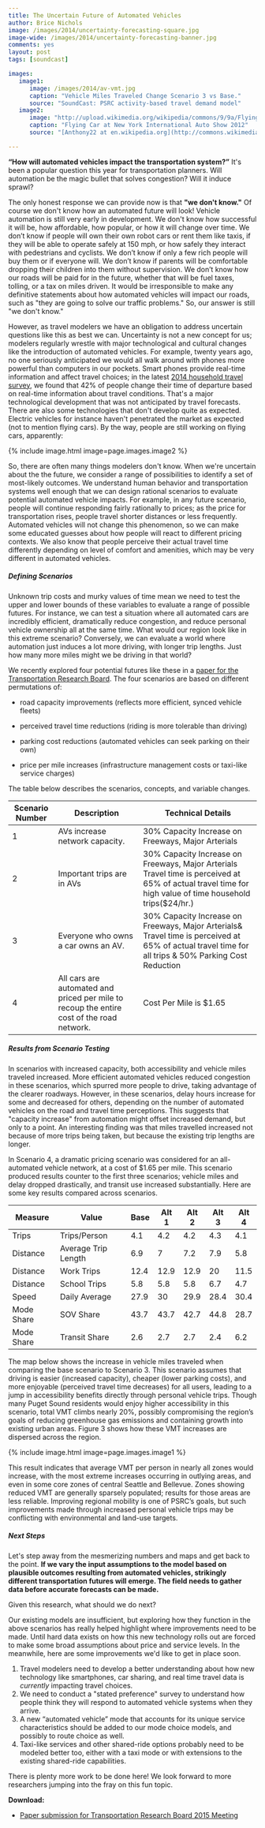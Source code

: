 ```yaml
---
title: The Uncertain Future of Automated Vehicles
author: Brice Nichols
image: /images/2014/uncertainty-forecasting-square.jpg
image-wide: /images/2014/uncertainty-forecasting-banner.jpg
comments: yes
layout: post
tags: [soundcast]

images:
   image1:
      image: /images/2014/av-vmt.jpg
      caption: "Vehicle Miles Traveled Change Scenario 3 vs Base."
      source: "SoundCast: PSRC activity-based travel demand model"
   image2:
      image: "http://upload.wikimedia.org/wikipedia/commons/9/9a/Flying_Car_at_New_York_International_Auto_Show_2012.jpg"
      caption: "Flying Car at New York International Auto Show 2012"
      source: "[Anthony22 at en.wikipedia.org](http://commons.wikimedia.org/wiki/File%3AFlying_Car_at_New_York_International_Auto_Show_2012.jpg)"

---
```

[trb paper]: /attachments/2014/TRB-2015-Automated-Vehicles-Rev2.pdf

**“How will automated vehicles impact the transportation system?”** It's been a popular question this year for transportation planners. Will automation be the magic bullet that solves congestion? Will it induce sprawl?

The only honest response we can provide now is that **"we don't know."** Of course we don't know how an automated future will look! Vehicle automation is still very early in development. We don't know how successful it will be, how affordable, how popular, or how it will change over time. We don’t know if people will own their own robot cars or rent them like taxis, if they will be able to operate safely at 150 mph, or how safely they interact with pedestrians and cyclists. We don’t know if only a few rich people will buy them or if everyone will. We don’t know if parents will be comfortable dropping their children into them without supervision. We don’t know how our roads will be paid for in the future, whether that will be fuel taxes, tolling, or a tax on miles driven. It would be irresponsible to make any definitive statements about how automated vehicles will impact our roads, such as "they are going to solve our traffic problems." So, our answer is still "we don't know."

However, as travel modelers we have an obligation to address uncertain questions like this as best we can. Uncertainty is not a new concept for us; modelers regularly wrestle with major technological and cultural changes like the introduction of automated vehicles. For example, twenty years ago, no one seriously anticipated we would all walk around with phones more powerful than computers in our pockets. Smart phones provide real-time information and affect travel choices; in the latest [2014 household travel survey](http://www.psrc.org/data/surveys/2014-household/), we found that 42% of people change their time of departure based on real-time information about travel conditions. That's a major technological development that was not anticipated by travel forecasts. There are also some technologies that don't develop quite as expected. Electric vehicles for instance haven't penetrated the market as expected (not to mention flying cars). By the way, people are still working on flying cars, apparently:

{% include image.html image=page.images.image2 %}

So, there are often many things modelers don't know. When we're uncertain about the the future, we consider a range of possibilities to identify a set of most-likely outcomes. We understand human behavior and transportation systems well enough that we can design rational scenarios to evaluate potential automated vehicle impacts. For example, in any future scenario, people will continue responding fairly rationally to prices; as the price for transportation rises, people travel shorter distances or less frequently. Automated vehicles will not change this phenomenon, so we can make some educated guesses about how people will react to different pricing contexts. We also know that people perceive their actual travel time differently depending on level of comfort and amenities, which may be very different in automated vehicles.

##### Defining Scenarios

Unknown trip costs and murky values of time mean we need to test the upper and lower bounds of these variables to evaluate a range of possible futures. For instance, we can test a situation where all automated cars are incredibly efficient, dramatically reduce congestion, and reduce personal vehicle ownership all at the same time. What  would our region look like in this extreme scenario? Conversely, we can evaluate a world where automation just induces a lot more driving, with longer trip lengths. Just how many more miles might we be driving in that world?

We recently explored four potential futures like these in a [paper for the Transportation Research Board][trb paper]. The four scenarios are based on different permutations of:

* road capacity improvements (reflects more efficient, synced vehicle fleets)

* perceived travel time reductions (riding is more tolerable than driving)

* parking cost reductions (automated vehicles can seek parking on their own)

* price per mile increases (infrastructure management costs or taxi-like service charges)

The table below describes the scenarios, concepts, and variable changes.

|Scenario Number   | Description |Technical Details|
|----|-----|----|
|1 | AVs increase network capacity.| 30% Capacity Increase on Freeways, Major Arterials|
|2 | Important trips are in AVs | 30% Capacity Increase on Freeways, Major Arterials Travel time is perceived at 65% of actual travel time for high value of time household trips($24/hr.)|
|3 | Everyone who owns a car owns an AV.| 30% Capacity Increase on Freeways, Major Arterials& Travel time is perceived at 65% of actual travel time for all trips & 50% Parking Cost Reduction|
|4 | All cars are automated and priced per mile to recoup the entire cost of the road network. | Cost Per Mile is $1.65|

##### Results from Scenario Testing

In scenarios with increased capacity, both accessibility and vehicle miles traveled increased. More efficient automated vehicles reduced congestion in these scenarios, which spurred more people to drive, taking advantage of the clearer roadways. However, in these scenarios, delay hours increase for some and decreased for others, depending on the number of automated vehicles on the road and travel time perceptions. This suggests that "capacity increase" from automation might offset increased demand, but only to a point. An interesting finding was that miles travelled increased not because of more trips being taken, but because the existing trip lengths are longer.

In Scenario 4, a dramatic pricing scenario was considered for an all-automated vehicle network, at a cost of $1.65 per mile. This scenario produced results counter to the first three scenarios; vehicle miles and delay dropped drastically, and transit use increased substantially.
Here are some key results compared across scenarios.

| Measure  | Value               | Base  | Alt 1     | Alt 2     | Alt 3     | Alt 4     |
|----------|---------------------|-------|-------|-------|-------|-------|
| Trips    | Trips/Person        | 4.1   | 4.2   | 4.2   | 4.3   | 4.1   |
| Distance | Average Trip Length | 6.9   | 7     | 7.2   | 7.9   | 5.8   |
| Distance | Work Trips          | 12.4  | 12.9  | 12.9  | 20    | 11.5  |
| Distance | School Trips        | 5.8   | 5.8   | 5.8   | 6.7   | 4.7   |
| Speed    | Daily Average       | 27.9  | 30    | 29.9  | 28.4  | 30.4  |
|Mode Share| SOV Share           | 43.7  | 43.7  | 42.7  | 44.8  | 28.7  |
|Mode Share| Transit Share       | 2.6   | 2.7   | 2.7   | 2.4   | 6.2   |

The map below shows the increase in vehicle miles traveled when comparing the base scenario to Scenario 3. This scenario assumes that driving is easier (increased capacity), cheaper (lower parking costs), and more enjoyable (perceived travel time decreases) for all users, leading to a jump in accessibility benefits directly through personal vehicle trips. Though many Puget Sound residents would enjoy higher accessibility in this scenario, total VMT climbs nearly 20%, possibly compromising the region’s goals of reducing greenhouse gas emissions and containing growth into existing urban areas. Figure 3 shows how these VMT increases are dispersed across the region.

{% include image.html image=page.images.image1 %}

This result indicates that average VMT per person in nearly all zones would increase, with the most extreme increases occurring in outlying areas, and even in some core zones of central Seattle and Bellevue. Zones showing reduced VMT are generally sparsely populated; results for those areas are less reliable. Improving regional mobility is one of PSRC’s goals, but such improvements made through increased personal vehicle trips may be conflicting with environmental and land-use targets.

##### Next Steps

Let's step away from the mesmerizing numbers and maps and get back to the point. **If we vary the input assumptions to the model based on plausible outcomes resulting from automated vehicles, strikingly different transportation futures will emerge.  The field needs to gather data before accurate forecasts can be made.**

Given this research, what should we do next?

Our existing models are insufficient,  but exploring how they function in the above scenarios has really helped highlight where improvements need to be made. Until hard data exists on how this new technology rolls out are forced to make some broad assumptions about price and service levels. In the meanwhile, here are some improvements we'd like to get in place soon.

1.  Travel modelers need to develop a better understanding about how new technology like smartphones, car sharing, and real time travel data is *currently* impacting travel choices.
2.  We need to conduct a "stated preference" survey to understand how people think they will respond to automated vehicle systems when they arrive.
3.  A new “automated vehicle” mode that accounts for its unique service characteristics should be added to our mode choice models, and possibly to route choice as well.
4. Taxi-like services and other shared-ride options probably need to be modeled better too, either with a taxi mode or with extensions to the existing shared-ride capabilities.

There is plenty more work to be done here! We look forward to more researchers jumping into the fray on this fun topic.

**Download:**

* [Paper submission for Transportation Research Board 2015 Meeting][trb paper]
